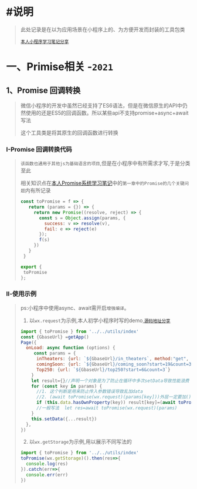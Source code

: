 # #说明

>此处记录是在以为应用场景在小程序上的、为方便开发而封装的工具包类
>
>[`本人小程序学习笔记分享`](https://gitee.com/hongjilin/hongs-study-notes/tree/master/%E7%BC%96%E7%A8%8B_%E5%89%8D%E7%AB%AF%E5%BC%80%E5%8F%91%E5%AD%A6%E4%B9%A0%E7%AC%94%E8%AE%B0/%E5%BE%AE%E4%BF%A1%E5%B0%8F%E7%A8%8B%E5%BA%8F%E5%AD%A6%E4%B9%A0%E7%AC%94%E8%AE%B0)

# 一、Primise相关 -`2021`

## 1、Promise 回调转换

>微信小程序的开发中虽然已经支持了ES6语法，但是在微信原生的API中仍然使用的还是ES5的回调函数。所以某些api不支持promise+async+await写法
>
>这个工具类是将其原生的回调函数进行转换

### Ⅰ-Promise 回调转换代码

>`该函数也通用于其他js为基础语言的项目`,但是在小程序中有所需求才写,于是分类至此
>
>相关知识点在[本人Promise系统学习笔记](https://gitee.com/hongjilin/hongs-study-notes/blob/master/%E7%BC%96%E7%A8%8B_%E5%89%8D%E7%AB%AF%E5%BC%80%E5%8F%91%E5%AD%A6%E4%B9%A0%E7%AC%94%E8%AE%B0/Promise%E5%AD%A6%E4%B9%A0%E7%AC%94%E8%AE%B0/A_Promise%E7%B3%BB%E7%BB%9F%E5%AD%A6%E4%B9%A0%E7%AC%94%E8%AE%B0.md)中的`第一章中的Promise的几个关键问题`内有所记录
>
>```js
>const toPromise = f => {
>    return (params = {}) => {
>      return new Promise((resolve, reject) => {
>        const s = Object.assign(params, {
>          success: v => resolve(v),
>          fail: e => reject(e)
>        });
>        f(s)
>      })
>    }
>  }
>
>export {
>  toPromise
>}; 
>```

### Ⅱ-使用示例

>ps:小程序中使用async、await需开启`增强编译`。
>
>1. 以`wx.request`为示例,本人初学小程序时写的demo,[`源码地址分享`](https://gitee.com/hongjilin/wechat-applet-demo-source-code)
>
>  ```js
>  import { toPromise } from '../../utils/index'
>  const {GbaseUrl} =getApp()
>  Page({
>    onLoad: async function (options) {
>       const params = {
>        inTheaters: {url: `${GbaseUrl}/in_theaters`, method:"get", data: {start: 5, count: 3}},//等同下面
>        comingSoon: {url: `${GbaseUrl}/coming_soon?start=19&count=3` },
>        Top250: {url: `${GbaseUrl}/top250?start=6&count=3`}
>      }
>      let result={}//声明一个对象是为了防止在循环中多次setData导致性能浪费
>      for (const key in params) { 
>        //1. 这个判断是用来防止传入参数错误导致乱加data
>        //2. (await toPromise(wx.request)(params[key]))外层一定要加(),因为我是要其结果的.data属性而不是其回调函数本身
>        if (this.data.hasOwnProperty(key)) result[key]=(await toPromise(wx.request)(params[key]))?.data?.subjects
>        //一般写法  let res=await toPromise(wx.request)(params)
>      }
>      this.setData({...result})
>    },
>  })
>  ```
>
>2. 以`wx.getStorage`为示例,用以展示不同写法的
>
>  ```js
>  import { toPromise } from '../../utils/index'
>  toPromise(wx.getStorage)().then(res=>{
>    console.log(res)
>  }).catch(err=>{
>    console.err(err)
>  })
>  ```